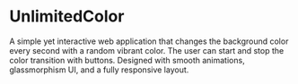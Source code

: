 # UnlimitedColor
A simple yet interactive web application that changes the background color every second with a random vibrant color. The user can start and stop the color transition with buttons. Designed with smooth animations, glassmorphism UI, and a fully responsive layout.

